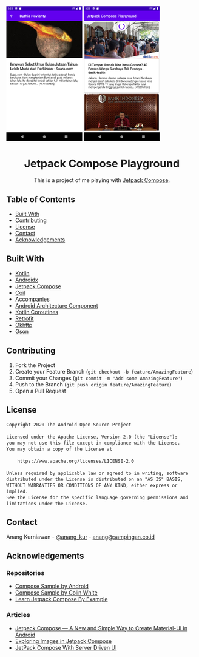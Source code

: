 <!--
*** Thanks for checking out this README Template. If you have a suggestion that would
*** make this better, please fork the repo and create a pull request or simply open
*** an issue with the tag "enhancement".
*** Thanks again! Now go create something AMAZING! :D
-->

<!-- PROJECT SHIELDS -->
<!--
*** I'm using markdown "reference style" links for readability.
*** Reference links are enclosed in brackets [ ] instead of parentheses ( ).
*** See the bottom of this document for the declaration of the reference variables
*** for contributors-url, forks-url, etc. This is an optional, concise syntax you may use.
*** https://www.markdownguide.org/basic-syntax/#reference-style-links
-->

<img src="app/src/main/res/drawable/screenshot_detail.png" width="200">
<img src="app/src/main/res/drawable/screenshot_list.png" width="200">

<!-- PROJECT LOGO -->
<br />
<p align="center">
  <a href="https://github.com/othneildrew/Best-README-Template">
  </a>

  <h1 align="center">Jetpack Compose Playground</h1>

  <p align="center">
    This is a project of me playing with <a href="https://developer.android.com/jetpack/compose">Jetpack Compose</a>.
  </p>
</p>

<!-- TABLE OF CONTENTS -->
## Table of Contents

* [Built With](#built-with)
* [Contributing](#contributing)
* [License](#license)
* [Contact](#contact)
* [Acknowledgements](#acknowledgements)

## Built With
* [Kotlin](https://kotlinlang.org/)
* [Androidx](https://developer.android.com/jetpack/androidx)
* [Jetpack Compose](https://developer.android.com/jetpack/compose)
* [Coil](https://github.com/coil-kt/coil)
* [Accompanies](https://github.com/chrisbanes/accompanist)
* [Android Architecture Component](https://developer.android.com/topic/libraries/architecture/index.html)
* [Kotlin Coroutines](https://kotlinlang.org/docs/reference/coroutines-overview.html)
* [Retrofit](https://square.github.io/retrofit/)
* [Okhttp](https://square.github.io/okhttp/)
* [Gson](https://github.com/google/gson)

<!-- CONTRIBUTING -->
## Contributing

1. Fork the Project
2. Create your Feature Branch (`git checkout -b feature/AmazingFeature`)
3. Commit your Changes (`git commit -m 'Add some AmazingFeature'`)
4. Push to the Branch (`git push origin feature/AmazingFeature`)
5. Open a Pull Request



<!-- LICENSE -->
## License

```
Copyright 2020 The Android Open Source Project
 
Licensed under the Apache License, Version 2.0 (the "License");
you may not use this file except in compliance with the License.
You may obtain a copy of the License at

    https://www.apache.org/licenses/LICENSE-2.0

Unless required by applicable law or agreed to in writing, software
distributed under the License is distributed on an "AS IS" BASIS,
WITHOUT WARRANTIES OR CONDITIONS OF ANY KIND, either express or implied.
See the License for the specific language governing permissions and
limitations under the License.

```

<!-- CONTACT -->
## Contact

Anang Kurniawan - [@anang_kur](https://twitter.com/anang_kur) - anang@sampingan.co.id

<!-- ACKNOWLEDGEMENTS -->
## Acknowledgements
### Repositories
* [Compose Sample by Android](https://github.com/android/compose-samples)
* [Compose Sample by Colin White](https://github.com/colinrtwhite/compose-samples)
* [Learn Jetpack Compose By Example](https://github.com/vinaygaba/Learn-Jetpack-Compose-By-Example)

### Articles
* [Jetpack Compose — A New and Simple Way to Create Material-UI in Android](https://medium.com/better-programming/jetpack-compose-a-new-and-simple-way-to-create-material-ui-in-android-f49c6fcb448b)
* [Exploring Images in Jetpack Compose](https://tech.instacart.com/exploring-images-in-jetpack-compose-c8ba87089c92)
* [JetPack Compose With Server Driven UI](https://medium.com/android-dev-hacks/jetpack-compose-with-server-driven-ui-396a19f0a661)

<!-- MARKDOWN LINKS & IMAGES -->
<!-- https://www.markdownguide.org/basic-syntax/#reference-style-links -->
[contributors-shield]: https://img.shields.io/github/contributors/othneildrew/Best-README-Template.svg?style=flat-square
[contributors-url]: https://github.com/othneildrew/Best-README-Template/graphs/contributors
[forks-shield]: https://img.shields.io/github/forks/othneildrew/Best-README-Template.svg?style=flat-square
[forks-url]: https://github.com/othneildrew/Best-README-Template/network/members
[stars-shield]: https://img.shields.io/github/stars/othneildrew/Best-README-Template.svg?style=flat-square
[stars-url]: https://github.com/othneildrew/Best-README-Template/stargazers
[issues-shield]: https://img.shields.io/github/issues/othneildrew/Best-README-Template.svg?style=flat-square
[issues-url]: https://github.com/othneildrew/Best-README-Template/issues
[license-shield]: https://img.shields.io/github/license/othneildrew/Best-README-Template.svg?style=flat-square
[license-url]: https://github.com/othneildrew/Best-README-Template/blob/master/LICENSE.txt
[linkedin-shield]: https://img.shields.io/badge/-LinkedIn-black.svg?style=flat-square&logo=linkedin&colorB=555
[linkedin-url]: https://linkedin.com/in/othneildrew

